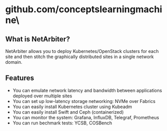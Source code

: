 # github.com/conceptslearningmachine\

## What is NetArbiter?

NetArbiter allows you to deploy Kubernetes/OpenStack clusters for each site and then stitch the graphically distributed sites in a single network domain.  

## Features  
- You can emulate network latency and bandwidth between applications deployed over multiple sites
- You can set up low-latency storage networking: NVMe over Fabrics
- You can easily install Kubernetes cluster using Kubeadm
- You can easily install Swift and Ceph (containerized)
- You can monitor the system: Grafana, InfluxDB, Telegraf, Prometheus
- You can run bechmark tests: YCSB, COSBench

